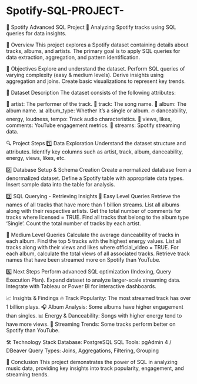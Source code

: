 # Spotify-SQL-PROJECT-
🎵 Spotify Advanced SQL Project
📌 Analyzing Spotify tracks using SQL queries for data insights.

📌 Overview
This project explores a Spotify dataset containing details about tracks, albums, and artists. The primary goal is to apply SQL queries for data extraction, aggregation, and pattern identification.

🚀 Objectives
Explore and understand the dataset.
Perform SQL queries of varying complexity (easy & medium levels).
Derive insights using aggregation and joins.
Create basic visualizations to represent key trends.

📂 Dataset Description
The dataset consists of the following attributes:

🎤 artist: The performer of the track.
🎵 track: The song name.
💽 album: The album name.
📊 album_type: Whether it’s a single or album.
🔥 danceability, energy, loudness, tempo: Track audio characteristics.
🎥 views, likes, comments: YouTube engagement metrics.
📡 streams: Spotify streaming data.

🔍 Project Steps
1️⃣ Data Exploration
Understand the dataset structure and attributes.
Identify key columns such as artist, track, album, danceability, energy, views, likes, etc.

2️⃣ Database Setup & Schema Creation
Create a normalized database from a denormalized dataset.
Define a Spotify table with appropriate data types.
Insert sample data into the table for analysis.

3️⃣ SQL Querying - Retrieving Insights
🔹 Easy Level Queries
Retrieve the names of all tracks that have more than 1 billion streams.
List all albums along with their respective artists.
Get the total number of comments for tracks where licensed = TRUE.
Find all tracks that belong to the album type ‘Single’.
Count the total number of tracks by each artist.

🔹 Medium Level Queries
Calculate the average danceability of tracks in each album.
Find the top 5 tracks with the highest energy values.
List all tracks along with their views and likes where official_video = TRUE.
For each album, calculate the total views of all associated tracks.
Retrieve track names that have been streamed more on Spotify than YouTube.

5️⃣ Next Steps
Perform advanced SQL optimization (Indexing, Query Execution Plan).
Expand dataset to analyze larger-scale streaming data.
Integrate with Tableau or Power BI for interactive dashboards.

📈 Insights & Findings
🔥 Track Popularity: The most streamed track has over 1 billion plays.
🎧 Album Analysis: Some albums have higher engagement than singles.
📊 Energy & Danceability: Songs with higher energy tend to have more views.
📢 Streaming Trends: Some tracks perform better on Spotify than YouTube.

🛠 Technology Stack
Database: PostgreSQL
SQL Tools: pgAdmin 4 / DBeaver
Query Types: Joins, Aggregations, Filtering, Grouping

🎯 Conclusion
This project demonstrates the power of SQL in analyzing music data, providing key insights into track popularity, engagement, and streaming trends.



